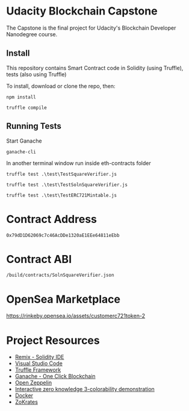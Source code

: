 # Udacity Blockchain Capstone

The Capstone is the final project for Udacity's Blockchain Developer Nanodegree course.

## Install

This repository contains Smart Contract code in Solidity (using Truffle), tests (also using Truffle)

To install, download or clone the repo, then:

`npm install`

`truffle compile`

## Running Tests

Start Ganache

`ganache-cli`

In another terminal window run inside eth-contracts folder

`truffle test .\test\TestSquareVerifier.js`

`truffle test .\test\TestSolnSquareVerifier.js`

`truffle test .\test\TestERC721Mintable.js`

# Contract Address

`0x79dD1D62069c7c46AcDDe1320aE1EEe64811eEbb`

# Contract ABI

`/build/contracts/SolnSquareVerifier.json`

# OpenSea Marketplace

https://rinkeby.opensea.io/assets/customerc721token-2

# Project Resources

* [Remix - Solidity IDE](https://remix.ethereum.org/)
* [Visual Studio Code](https://code.visualstudio.com/)
* [Truffle Framework](https://truffleframework.com/)
* [Ganache - One Click Blockchain](https://truffleframework.com/ganache)
* [Open Zeppelin ](https://openzeppelin.org/)
* [Interactive zero knowledge 3-colorability demonstration](http://web.mit.edu/~ezyang/Public/graph/svg.html)
* [Docker](https://docs.docker.com/install/)
* [ZoKrates](https://github.com/Zokrates/ZoKrates)
